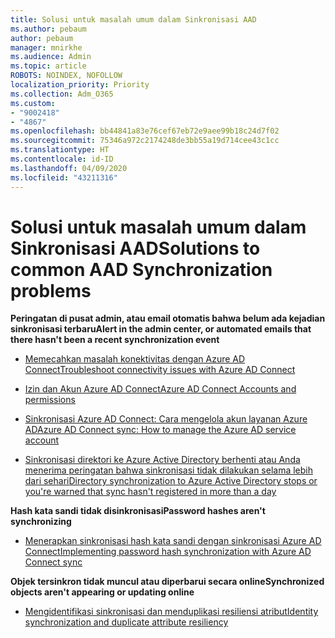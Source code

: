 ```yaml
---
title: Solusi untuk masalah umum dalam Sinkronisasi AAD
ms.author: pebaum
author: pebaum
manager: mnirkhe
ms.audience: Admin
ms.topic: article
ROBOTS: NOINDEX, NOFOLLOW
localization_priority: Priority
ms.collection: Adm_O365
ms.custom:
- "9002418"
- "4867"
ms.openlocfilehash: bb44841a83e76cef67eb72e9aee99b18c24d7f02
ms.sourcegitcommit: 75346a972c2174248de3bb55a19d714cee43c1cc
ms.translationtype: HT
ms.contentlocale: id-ID
ms.lasthandoff: 04/09/2020
ms.locfileid: "43211316"
---
```

# <a name="solutions-to-common-aad-synchronization-problems"></a><span data-ttu-id="32af3-102">Solusi untuk masalah umum dalam Sinkronisasi AAD</span><span class="sxs-lookup"><span data-stu-id="32af3-102">Solutions to common AAD Synchronization problems</span></span>

<span data-ttu-id="32af3-103">**Peringatan di pusat admin, atau email otomatis bahwa belum ada kejadian sinkronisasi terbaru**</span><span class="sxs-lookup"><span data-stu-id="32af3-103">**Alert in the admin center, or automated emails that there hasn't been a recent synchronization event**</span></span>

- [<span data-ttu-id="32af3-104">Memecahkan masalah konektivitas dengan Azure AD Connect</span><span class="sxs-lookup"><span data-stu-id="32af3-104">Troubleshoot connectivity issues with Azure AD Connect</span></span>](https://docs.microsoft.com/azure/active-directory/hybrid/tshoot-connect-connectivity)

- [<span data-ttu-id="32af3-105">Izin dan Akun Azure AD Connect</span><span class="sxs-lookup"><span data-stu-id="32af3-105">Azure AD Connect Accounts and permissions</span></span>](https://go.microsoft.com/fwlink/p/?LinkId=820598)

- [<span data-ttu-id="32af3-106">Sinkronisasi Azure AD Connect: Cara mengelola akun layanan Azure AD</span><span class="sxs-lookup"><span data-stu-id="32af3-106">Azure AD Connect sync: How to manage the Azure AD service account</span></span>](https://docs.microsoft.com/azure/active-directory/hybrid/how-to-connect-azureadaccount)

- [<span data-ttu-id="32af3-107">Sinkronisasi direktori ke Azure Active Directory berhenti atau Anda menerima peringatan bahwa sinkronisasi tidak dilakukan selama lebih dari sehari</span><span class="sxs-lookup"><span data-stu-id="32af3-107">Directory synchronization to Azure Active Directory stops or you're warned that sync hasn't registered in more than a day</span></span>](https://support.microsoft.com/help/2882421/directory-synchronization-to-azure-active-directory-stops-or-you-re-warned-that-sync-hasn-t-registered-in-more-than-a-day)
 
<span data-ttu-id="32af3-108">**Hash kata sandi tidak disinkronisasi**</span><span class="sxs-lookup"><span data-stu-id="32af3-108">**Password hashes aren't synchronizing**</span></span>

- [<span data-ttu-id="32af3-109">Menerapkan sinkronisasi hash kata sandi dengan sinkronisasi Azure AD Connect</span><span class="sxs-lookup"><span data-stu-id="32af3-109">Implementing password hash synchronization with Azure AD Connect sync</span></span>](https://docs.microsoft.com/azure/active-directory/hybrid/how-to-connect-password-hash-synchronization)

<span data-ttu-id="32af3-110">**Objek tersinkron tidak muncul atau diperbarui secara online**</span><span class="sxs-lookup"><span data-stu-id="32af3-110">**Synchronized objects aren't appearing or updating online**</span></span>

- [<span data-ttu-id="32af3-111">Mengidentifikasi sinkronisasi dan menduplikasi resiliensi atribut</span><span class="sxs-lookup"><span data-stu-id="32af3-111">Identity synchronization and duplicate attribute resiliency</span></span>](https://docs.microsoft.com/azure/active-directory/hybrid/how-to-connect-syncservice-duplicate-attribute-resiliency)
